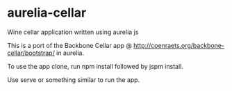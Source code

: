 # aurelia-cellar
Wine cellar application written using aurelia js

This is a port of the Backbone Cellar app @ http://coenraets.org/backbone-cellar/bootstrap/ in aurelia.

To use the app clone, run npm install followed by jspm install.

Use serve or something similar to run the app.

